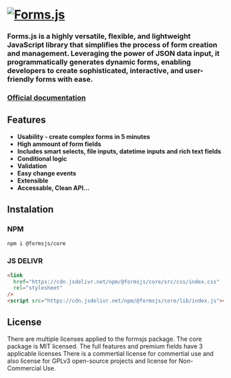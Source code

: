 <h1 id="introduction">
    <a href="https://formsjs.io/" target="_blank">
        <img alt="Forms.js" style="margin: 0 auto" src="https://formsjs.io/images/banner.png" />
    </a>
</h1>

### Forms.js is a highly versatile, flexible, and lightweight JavaScript library that simplifies the process of form creation and management. Leveraging the power of JSON data input, it programmatically generates dynamic forms, enabling developers to create sophisticated, interactive, and user-friendly forms with ease.

<a href="https://formsjs.io/documentation/v1/getting-started" target="_blank">
    <h3>Official documentation</h3>
</a>

<h2 id="features">Features</h2>

- **Usability - create complex forms in 5 minutes**
- **High ammount of form fields**
- **Includes smart selects, file inputs, datetime inputs and rich text fields**
- **Conditional logic**
- **Validation**
- **Easy change events**
- **Extensible**
- **Accessable, Clean API...**

<h2 id="instalation">Instalation</h2>

### NPM

```bash
npm i @formsjs/core
```

### JS DELIVR

```html
<link
  href="https://cdn.jsdelivr.net/npm/@formsjs/core/src/css/index.css"
  rel="stylesheet"
/>
<script src="https://cdn.jsdelivr.net/npm/@formsjs/core/lib/index.js"></script>
```

<h2 id="license">License</h2>

There are multiple licenses applied to the formsjs package. The core package is MIT licensed.
The full features and premium fields have 3 applicable licenses There is a commertial license for commertial use and also license for GPLv3 open-source projects and license for Non-Commercial Use.

